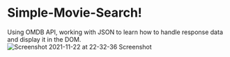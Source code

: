 # Simple-Movie-Search!
Using OMDB API, working with JSON to learn how to handle response data and display it in the DOM.
![Screenshot 2021-11-22 at 22-32-36 Screenshot](https://user-images.githubusercontent.com/13111197/142967883-8b8a7ea2-63b8-45fe-b536-b5e139f5fe1b.png)
